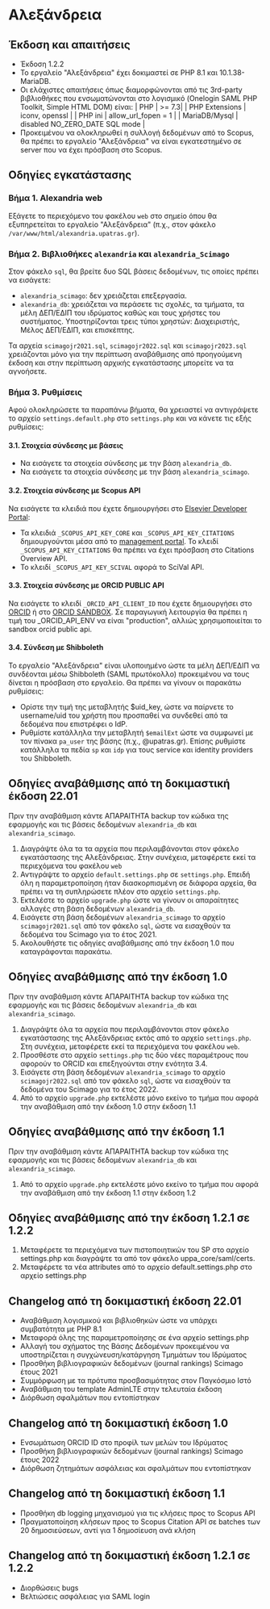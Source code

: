 # Αλεξάνδρεια
## Έκδοση και απαιτήσεις
- Έκδοση 1.2.2
- Το εργαλείο "Αλεξάνδρεια" έχει δοκιμαστεί σε PHP 8.1 και 10.1.38-MariaDB.
- Οι ελάχιστες απαιτήσεις όπως διαμορφώνονται από τις 3rd-party βιβλιοθήκες που ενσωματώνονται στο λογισμικό (Onelogin SAML PHP Toolkit, Simple HTML DOM) είναι:
| PHP            |  >= 7.3|
| PHP Extensions | iconv, openssl |
| PHP ini        | allow_url_fopen = 1 |
| MariaDB/Mysql  | disabled NO_ZERO_DATE SQL mode |
- Προκειμένου να ολοκληρωθεί η συλλογή δεδομένων από το Scopus, θα πρέπει το εργαλείο "Αλεξάνδρεια" να είναι εγκατεστημένο σε server που να έχει πρόσβαση στο Scopus.

## Οδηγίες εγκατάστασης

### Βήμα 1. Alexandria web
Εξάγετε το περιεχόμενο του φακέλου `web` στο σημείο όπου θα εξυπηρετείται το εργαλείο "Αλεξάνδρεια" (π.χ., στον φάκελο `/var/www/html/alexandria.upatras.gr`).

### Βήμα 2. Βιβλιοθήκες `alexandria` και `alexandria_Scimago`
Στον φάκελο `sql`, θα βρείτε δυο SQL βάσεις δεδομένων, τις οποίες πρέπει να εισάγετε:
- `alexandria_scimago`: δεν χρειάζεται επεξεργασία.
- `alexandria_db`: χρειάζεται να περάσετε τις σχολές, τα τμήματα, τα μέλη ΔΕΠ/ΕΔΙΠ του ιδρύματος καθώς και τους χρήστες του συστήματος. Υποστηρίζονται τρεις τύποι χρηστών: Διαχειριστής, Μέλος ΔΕΠ/ΕΔΙΠ, και επισκέπτης.

Τα αρχεία `scimagojr2021.sql`, `scimagojr2022.sql` και `scimagojr2023.sql` χρειάζονται μόνο για την περίπτωση αναβάθμισης από προηγούμενη έκδοση και στην περίπτωση αρχικής εγκατάστασης μπορείτε να τα αγνοήσετε.

### Βήμα 3. Ρυθμίσεις
Αφού ολοκληρώσετε τα παραπάνω βήματα, θα χρειαστεί να αντιγράψετε το αρχείο `settings.default.php` στο `settings.php` και να κάνετε τις εξής ρυθμίσεις:

#### 3.1. Στοιχεία σύνδεσης με βάσεις
- Να εισάγετε τα στοιχεία σύνδεσης με την βάση `alexandria_db`.
- Να εισάγετε τα στοιχεία σύνδεσης με την βάση `alexandria_scimago`.

#### 3.2. Στοιχεία σύνδεσης με Scopus API
Να εισάγετε τα κλειδιά που έχετε δημιουργήσει στο [Elsevier Developer Portal](https://dev.elsevier.com/):
- Τα κλειδιά `_SCOPUS_API_KEY_CORE` και `_SCOPUS_API_KEY_CITATIONS` δημιουργούνται μέσα από το [management portal](https://dev.elsevier.com/apikey/manage). To κλειδί `_SCOPUS_API_KEY_CITATIONS` θα πρέπει να έχει πρόσβαση στο Citations Overview API.
- Το κλειδί `_SCOPUS_API_KEY_SCIVAL` αφορά το SciVal API.

#### 3.3. Στοιχεία σύνδεσης με ORCID PUBLIC API
Να εισάγετε το κλειδί `_ORCID_API_CLIENT_ID` που έχετε δημιουργήσει στο [ORCID](https://orcid.org/) ή στο [ORCID SANDBOX](https://sandbox.orcid.org/). Σε παραγωγική λειτουργία θα πρέπει η τιμή του _ORCID_API_ENV να είναι "production", αλλιώς χρησιμοποιείται το sandbox orcid public api.

#### 3.4. Σύνδεση με Shibboleth
Το εργαλείο "Αλεξάνδρεια" είναι υλοποιημένο ώστε τα μέλη ΔΕΠ/ΕΔΙΠ να συνδέονται μέσω Shibboleth (SAML πρωτόκολλο) προκειμένου να τους δίνεται η πρόσβαση στο εργαλείο. Θα πρέπει να γίνουν οι παρακάτω ρυθμίσεις:
- Ορίστε την τιμή της μεταβλητής $uid_key, ώστε να παίρνετε το username/uid του χρήστη που προσπαθεί να συνδεθεί από τα δεδομένα που επιστρέφει ο IdP.
- Ρυθμίστε κατάλληλα την μεταβλητή `$emailExt` ώστε να συμφωνεί με τον πίνακα `pa_user` της βάσης (π.χ., @upatras.gr). Επίσης ρυθμίστε κατάλληλα τα πεδία `sp` και `idp` για τους service και identity providers του Shibboleth.

## Οδηγίες αναβάθμισης από τη δοκιμαστική έκδοση 22.01

Πριν την αναβάθμιση κάντε ΑΠΑΡΑΙΤΗΤΑ backup τον κώδικα της εφαρμογής και τις βάσεις δεδομένων `alexandria_db` και `alexandria_scimago`.

1. Διαγράψτε όλα τα τα αρχεία που περιλαμβάνονται στον φάκελο εγκατάστασης της Αλεξάνδρειας. Στην συνέχεια, μεταφέρετε εκεί τα περιεχόμενα του φακέλου `web`
2. Αντιγράψτε το αρχείο `default.settings.php` σε `settings.php`. Επειδή όλη η παραμετροποίηση ήταν διασκορπισμένη σε διάφορα αρχεία, θα πρέπει να τη συπληρώσετε πλέον στο αρχείο `settings.php`.
3. Εκτελέστε το αρχείο `upgrade.php` ώστε να γίνουν οι απαραίτητες αλλαγές στη βάση δεδομένων `alexandria_db`.
4. Εισάγετε στη βάση δεδομένων `alexandria_scimago` το αρχείο `scimagojr2021.sql` από τον φάκελο `sql`, ώστε να εισαχθούν τα δεδομένα του Scimago για το έτος 2021.
5. Ακολουθήστε τις οδηγίες αναβάθμισης από την έκδοση 1.0 που καταγράφονται παρακάτω.

## Οδηγίες αναβάθμισης από την έκδοση 1.0

Πριν την αναβάθμιση κάντε ΑΠΑΡΑΙΤΗΤΑ backup τον κώδικα της εφαρμογής και τις βάσεις δεδομένων `alexandria_db` και `alexandria_scimago`.

1. Διαγράψτε όλα τα αρχεία που περιλαμβάνονται στον φάκελο εγκατάστασης της Αλεξάνδρειας εκτός από το αρχείο `settings.php`. Στη συνέχεια, μεταφέρετε εκεί τα περιεχόμενα του φακέλου `web`.
2. Προσθέστε στο αρχείο `settings.php` τις δύο νέες παραμέτρους που αφορούν το ORCID και επεξηγούνται στην ενότητα 3.4.
3. Εισάγετε στη βάση δεδομένων `alexandria_scimago` το αρχείο `scimagojr2022.sql` από τον φάκελο `sql`, ώστε να εισαχθούν τα δεδομένα του Scimago για το έτος 2022.
4. Από το αρχείο `upgrade.php` εκτελέστε μόνο εκείνο το τμήμα που αφορά την αναβάθμιση από την έκδοση 1.0 στην έκδοση 1.1

## Οδηγίες αναβάθμισης από την έκδοση 1.1

Πριν την αναβάθμιση κάντε ΑΠΑΡΑΙΤΗΤΑ backup τον κώδικα της εφαρμογής και τις βάσεις δεδομένων `alexandria_db` και `alexandria_scimago`.

1. Από το αρχείο `upgrade.php` εκτελέστε μόνο εκείνο το τμήμα που αφορά την αναβάθμιση από την έκδοση 1.1 στην έκδοση 1.2

## Οδηγίες αναβάθμισης από την έκδοση 1.2.1 σε 1.2.2

1. Μεταφέρετε τα περιεχόμενα των πιστοποιητικών του SP στο αρχείο settings.php και διαγράψτε τα από τον φάκελο uppa_core/saml/certs.
2. Μεταφέρετε τα νέα attributes από το αρχείο default.settings.php στο αρχείο settings.php

## Changelog από τη δοκιμαστική έκδοση 22.01

- Αναβάθμιση λογισμικού και βιβλιοθηκών ώστε να υπάρχει συμβατότητα με PHP 8.1
- Μεταφορά όλης της παραμετροποίησης σε ένα αρχείο settings.php
- Αλλαγή του σχήματος της Βάσης Δεδομένων προκειμένου να υποστηρίζεται η συγχώνευση/κατάργηση Τμημάτων του Ιδρύματος
- Προσθήκη βιβλιογραφικών δεδομένων (journal rankings) Scimago έτους 2021
- Συμμόρφωση με τα πρότυπα προσβασιμότητας στον Παγκόσμιο Ιστό
- Αναβάθμιση του template AdminLTE στην τελευταία έκδοση
- Διόρθωση σφαλμάτων που εντοπίστηκαν

## Changelog από τη δοκιμαστική έκδοση 1.0

- Ενσωμάτωση ORCID ID στο προφίλ των μελών του Ιδρύματος
- Προσθήκη βιβλιογραφικών δεδομένων (journal rankings) Scimago έτους 2022
- Διόρθωση ζητημάτων ασφάλειας και σφαλμάτων που εντοπίστηκαν

## Changelog από τη δοκιμαστική έκδοση 1.1

- Προσθήκη db logging μηχανισμού για τις κλήσεις προς το Scopus API
- Πραγματοποίηση κλήσεων προς το Scopus Citation API σε batches των 20 δημοσιεύσεων, αντί για 1 δημοσίευση ανά κλήση

## Changelog από τη δοκιμαστική έκδοση 1.2.1 σε 1.2.2

- Διορθώσεις bugs
- Βελτιώσεις ασφάλειας για SAML login
